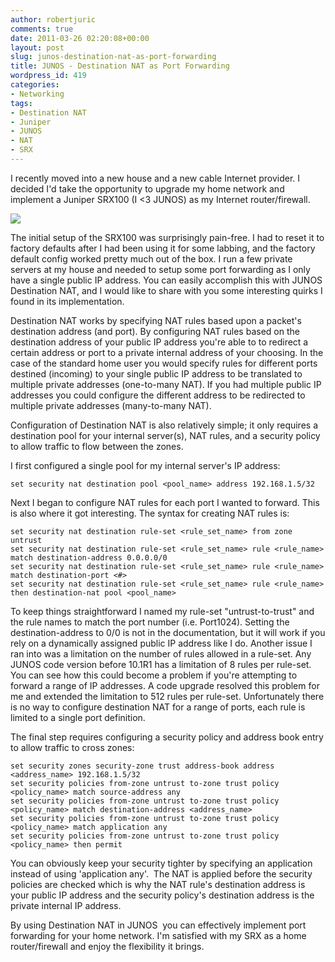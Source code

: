 ```yaml
---
author: robertjuric
comments: true
date: 2011-03-26 02:20:08+00:00
layout: post
slug: junos-destination-nat-as-port-forwarding
title: JUNOS - Destination NAT as Port Forwarding
wordpress_id: 419
categories:
- Networking
tags:
- Destination NAT
- Juniper
- JUNOS
- NAT
- SRX
---
```


I recently moved into a new house and a new cable Internet provider. I decided I'd take the opportunity to upgrade my home network and implement a Juniper SRX100 (I <3 JUNOS) as my Internet router/firewall.


[![](http://robertj.files.wordpress.com/2011/03/img_0963.jpg?w=300)](http://robertj.files.wordpress.com/2011/03/img_0963.jpg)




The initial setup of the SRX100 was surprisingly pain-free. I had to reset it to factory defaults after I had been using it for some labbing, and the factory default config worked pretty much out of the box. I run a few private servers at my house and needed to setup some port forwarding as I only have a single public IP address. You can easily accomplish this with JUNOS Destination NAT, and I would like to share with you some interesting quirks I found in its implementation.




Destination NAT works by specifying NAT rules based upon a packet's destination address (and port). By configuring NAT rules based on the destination address of your public IP address you're able to to redirect a certain address or port to a private internal address of your choosing. In the case of the standard home user you would specify rules for different ports destined (incoming) to your single public IP address to be translated to multiple private addresses (one-to-many NAT). If you had multiple public IP addresses you could configure the different address to be redirected to multiple private addresses (many-to-many NAT).




Configuration of Destination NAT is also relatively simple; it only requires a destination pool for your internal server(s), NAT rules, and a security policy to allow traffic to flow between the zones.




I first configured a single pool for my internal server's IP address:




    
    set security nat destination pool <pool_name> address 192.168.1.5/32




Next I began to configure NAT rules for each port I wanted to forward. This is also where it got interesting. The syntax for creating NAT rules is:




    
    set security nat destination rule-set <rule_set_name> from zone untrust
    set security nat destination rule-set <rule_set_name> rule <rule_name> match destination-address 0.0.0.0/0
    set security nat destination rule-set <rule_set_name> rule <rule_name> match destination-port <#>
    set security nat destination rule-set <rule_set_name> rule <rule_name> then destination-nat pool <pool_name>
    




To keep things straightforward I named my rule-set "untrust-to-trust" and the rule names to match the port number (i.e. Port1024). Setting the destination-address to 0/0 is not in the documentation, but it will work if you rely on a dynamically assigned public IP address like I do. Another issue I ran into was a limitation on the number of rules allowed in a rule-set. Any JUNOS code version before 10.1R1 has a limitation of 8 rules per rule-set.  You can see how this could become a problem if you're attempting to forward a range of IP addresses. A code upgrade resolved this problem for me and extended the limitation to 512 rules per rule-set. Unfortunately there is no way to configure destination NAT for a range of ports, each rule is limited to a single port definition.




The final step requires configuring a security policy and address book entry to allow traffic to cross zones:




    
    set security zones security-zone trust address-book address <address_name> 192.168.1.5/32
    set security policies from-zone untrust to-zone trust policy <policy_name> match source-address any
    set security policies from-zone untrust to-zone trust policy <policy_name> match destination-address <address_name>
    set security policies from-zone untrust to-zone trust policy <policy_name> match application any
    set security policies from-zone untrust to-zone trust policy <policy_name> then permit
    




You can obviously keep your security tighter by specifying an application instead of using 'application any'.  The NAT is applied before the security policies are checked which is why the NAT rule's destination address is your public IP address and the security policy's destination address is the private internal IP address.




By using Destination NAT in JUNOS  you can effectively implement port forwarding for your home network. I'm satisfied with my SRX as a home router/firewall and enjoy the flexibility it brings.
